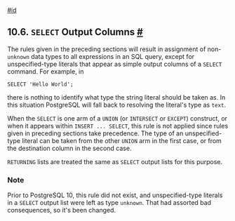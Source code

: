 [#id](#TYPECONV-SELECT)

## 10.6. `SELECT` Output Columns [#](#TYPECONV-SELECT)

The rules given in the preceding sections will result in assignment of non-`unknown` data types to all expressions in an SQL query, except for unspecified-type literals that appear as simple output columns of a `SELECT` command. For example, in

```
SELECT 'Hello World';
```

there is nothing to identify what type the string literal should be taken as. In this situation PostgreSQL will fall back to resolving the literal's type as `text`.

When the `SELECT` is one arm of a `UNION` (or `INTERSECT` or `EXCEPT`) construct, or when it appears within `INSERT ... SELECT`, this rule is not applied since rules given in preceding sections take precedence. The type of an unspecified-type literal can be taken from the other `UNION` arm in the first case, or from the destination column in the second case.

`RETURNING` lists are treated the same as `SELECT` output lists for this purpose.

### Note

Prior to PostgreSQL 10, this rule did not exist, and unspecified-type literals in a `SELECT` output list were left as type `unknown`. That had assorted bad consequences, so it's been changed.
